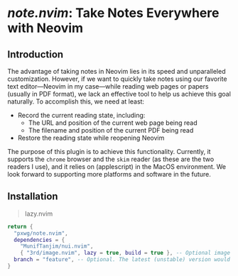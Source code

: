 # *note.nvim*: Take Notes Everywhere with Neovim

## Introduction

The advantage of taking notes in Neovim lies in its speed and unparalleled customization. However, if we want to quickly take notes using our favorite text editor—Neovim in my case—while reading web pages or papers (usually in PDF format), we lack an effective tool to help us achieve this goal naturally. To accomplish this, we need at least:

* Record the current reading state, including:
  * The URL and position of the current web page being read
  * The filename and position of the current PDF being read
* Restore the reading state while reopening Neovim

The purpose of this plugin is to achieve this functionality. Currently, it supports the `chrome` browser and the `skim` reader (as these are the two readers I use), and it relies on (applescript) in the MacOS environment. We look forward to supporting more platforms and software in the future.

## Installation

> lazy.nvim

```lua
return {
  "pxwg/note.nvim",
  dependencies = {
    "MunifTanjim/nui.nvim",
    { "3rd/image.nvim", lazy = true, build = true }, -- Optional image support in pdf preview
  branch = "feature", -- Optional. The latest (unstable) version would be updated in this branch
}
```
